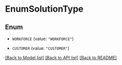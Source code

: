 # EnumSolutionType

## Enum


* `WORKFORCE` (value: `"WORKFORCE"`)

* `CUSTOMER` (value: `"CUSTOMER"`)


[[Back to Model list]](../README.md#documentation-for-models) [[Back to API list]](../README.md#documentation-for-api-endpoints) [[Back to README]](../README.md)


